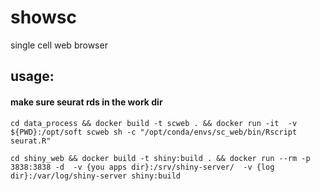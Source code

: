 # showsc
single cell web browser
## usage:

#### make sure seurat rds in the work dir 

`cd data_process && docker build -t scweb . && docker run -it  -v ${PWD}:/opt/soft scweb sh -c "/opt/conda/envs/sc_web/bin/Rscript seurat.R" `  

`cd shiny_web && docker build -t shiny:build . && docker run --rm -p 3838:3838 -d  -v {you apps dir}:/srv/shiny-server/  -v {log dir}:/var/log/shiny-server shiny:build `  
